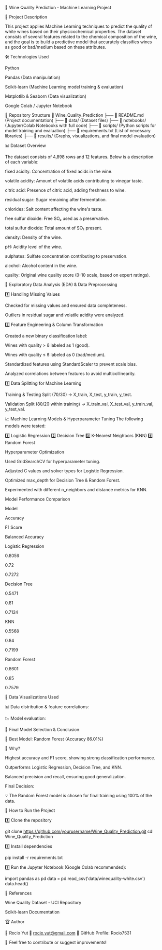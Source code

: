 🍷 Wine Quality Prediction - Machine Learning Project


📌 Project Description

This project applies Machine Learning techniques to predict the quality of white wines based on their physicochemical properties. 
The dataset consists of several features related to the chemical composition of the wine, and the goal is to build a predictive model that accurately classifies wines as good or bad/medium based on these attributes.


🛠 Technologies Used

Python

Pandas (Data manipulation)

Scikit-learn (Machine Learning model training & evaluation)

Matplotlib & Seaborn (Data visualization)

Google Colab / Jupyter Notebook


📂 Repository Structure
📂 Wine_Quality_Prediction
├── 📄 README.md (Project documentation)
├── 📂 data/ (Dataset files)
├── 📂 notebooks/ (Jupyter/Colab Notebooks with full code)
├── 📂 scripts/ (Python scripts for model training and evaluation)
├── 📄 requirements.txt (List of necessary libraries)
├── 📂 results/ (Graphs, visualizations, and final model evaluation)


📊 Dataset Overview

The dataset consists of 4,898 rows and 12 features. Below is a description of each variable:

fixed acidity: Concentration of fixed acids in the wine.

volatile acidity: Amount of volatile acids contributing to vinegar taste.

citric acid: Presence of citric acid, adding freshness to wine.

residual sugar: Sugar remaining after fermentation.

chlorides: Salt content affecting the wine's taste.

free sulfur dioxide: Free SO₂ used as a preservative.

total sulfur dioxide: Total amount of SO₂ present.

density: Density of the wine.

pH: Acidity level of the wine.

sulphates: Sulfate concentration contributing to preservation.

alcohol: Alcohol content in the wine.

quality: Original wine quality score (0-10 scale, based on expert ratings).




🔎 Exploratory Data Analysis (EDA) & Data Preprocessing

1️⃣ Handling Missing Values

Checked for missing values and ensured data completeness.

Outliers in residual sugar and volatile acidity were analyzed.

2️⃣ Feature Engineering & Column Transformation

Created a new binary classification label:

Wines with quality > 6 labeled as 1 (good).

Wines with quality ≤ 6 labeled as 0 (bad/medium).

Standardized features using StandardScaler to prevent scale bias.

Analyzed correlations between features to avoid multicollinearity.

3️⃣ Data Splitting for Machine Learning

Training & Testing Split (70/30) → X_train, X_test, y_train, y_test.

Validation Split (80/20 within training) → X_train_val, X_test_val, y_train_val, y_test_val.


📈 Machine Learning Models & Hyperparameter Tuning
The following models were tested:

1️⃣ Logistic Regression
2️⃣ Decision Tree
3️⃣ K-Nearest Neighbors (KNN)
4️⃣ Random Forest

Hyperparameter Optimization

Used GridSearchCV for hyperparameter tuning.

Adjusted C values and solver types for Logistic Regression.

Optimized max_depth for Decision Tree & Random Forest.

Experimented with different n_neighbors and distance metrics for KNN.

Model Performance Comparison

Model

Accuracy

F1 Score

Balanced Accuracy

Logistic Regression

0.8056

0.72

0.7272

Decision Tree

0.5471

0.81

0.7124

KNN

0.5568

0.84

0.7199

Random Forest

0.8601

0.85

0.7579

🎨 Data Visualizations Used

📊 Data distribution & feature correlations:



📉 Model evaluation:



🚀 Final Model Selection & Conclusion

📌 Best Model: Random Forest (Accuracy 86.01%)

📌 Why?

Highest accuracy and F1 score, showing strong classification performance.

Outperforms Logistic Regression, Decision Tree, and KNN.

Balanced precision and recall, ensuring good generalization.

Final Decision:

💡 The Random Forest model is chosen for final training using 100% of the data.

🚀 How to Run the Project

1️⃣ Clone the repository

git clone https://github.com/yourusername/Wine_Quality_Prediction.git
cd Wine_Quality_Prediction

2️⃣ Install dependencies

pip install -r requirements.txt

3️⃣ Run the Jupyter Notebook (Google Colab recommended):

import pandas as pd
data = pd.read_csv('data/winequality-white.csv')
data.head()

📎 References

Wine Quality Dataset - UCI Repository

Scikit-learn Documentation

🏆 Author

👤 Rocio Yut
📧 rocio.yut@gmail.com
🔗 GitHub Profile: Rocio7531

🚀 Feel free to contribute or suggest improvements!